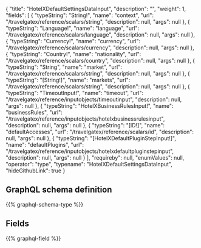 {
  "title": "HotelXDefaultSettingsDataInput",
  "description": "",
  "weight": 1,
  "fields": [
    {
      "typeString": "String!",
      "name": "context",
      "url": "/travelgatex/reference/scalars/string",
      "description": null,
      "args": null
    },
    {
      "typeString": "Language!",
      "name": "language",
      "url": "/travelgatex/reference/scalars/language",
      "description": null,
      "args": null
    },
    {
      "typeString": "Currency!",
      "name": "currency",
      "url": "/travelgatex/reference/scalars/currency",
      "description": null,
      "args": null
    },
    {
      "typeString": "Country!",
      "name": "nationality",
      "url": "/travelgatex/reference/scalars/country",
      "description": null,
      "args": null
    },
    {
      "typeString": "String",
      "name": "market",
      "url": "/travelgatex/reference/scalars/string",
      "description": null,
      "args": null
    },
    {
      "typeString": "[String!]",
      "name": "markets",
      "url": "/travelgatex/reference/scalars/string",
      "description": null,
      "args": null
    },
    {
      "typeString": "TimeoutInput!",
      "name": "timeout",
      "url": "/travelgatex/reference/inputobjects/timeoutinput",
      "description": null,
      "args": null
    },
    {
      "typeString": "HotelXBusinessRulesInput!",
      "name": "businessRules",
      "url": "/travelgatex/reference/inputobjects/hotelxbusinessrulesinput",
      "description": null,
      "args": null
    },
    {
      "typeString": "[ID!]",
      "name": "defaultAccesses",
      "url": "/travelgatex/reference/scalars/id",
      "description": null,
      "args": null
    },
    {
      "typeString": "[HotelXDefaultPluginStepInput!]",
      "name": "defaultPlugins",
      "url": "/travelgatex/reference/inputobjects/hotelxdefaultpluginstepinput",
      "description": null,
      "args": null
    }
  ],
  "requireby": null,
  "enumValues": null,
  "operator": "type",
  "typename": "HotelXDefaultSettingsDataInput",
  "hideGithubLink": true
}
## GraphQL schema definition

{{% graphql-schema-type %}}

## Fields

{{% graphql-field %}}
